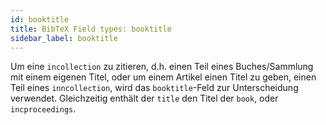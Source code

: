 ```yaml
---
id: booktitle
title: BibTeX Field types: booktitle
sidebar_label: booktitle
---
```

Um eine ``incollection`` zu zitieren, d.h. einen Teil eines Buches/Sammlung mit einem eigenen Titel, oder um einem Artikel einen Titel zu geben, einen Teil eines ``inncollection``, wird das ``booktitle``-Feld zur Unterscheidung verwendet. Gleichzeitig enthält der ``title`` den Titel der ``book``, oder ``incproceedings``.
